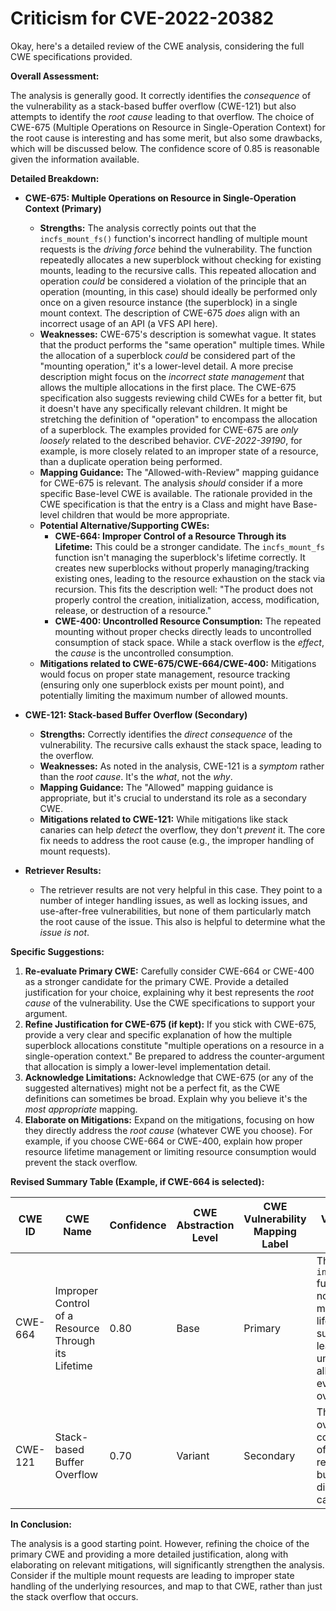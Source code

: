 # Criticism for CVE-2022-20382

Okay, here's a detailed review of the CWE analysis, considering the full CWE specifications provided.

**Overall Assessment:**

The analysis is generally good. It correctly identifies the *consequence* of the vulnerability as a stack-based buffer overflow (CWE-121) but also attempts to identify the *root cause* leading to that overflow.  The choice of CWE-675 (Multiple Operations on Resource in Single-Operation Context) for the root cause is interesting and has some merit, but also some drawbacks, which will be discussed below. The confidence score of 0.85 is reasonable given the information available.

**Detailed Breakdown:**

*   **CWE-675: Multiple Operations on Resource in Single-Operation Context (Primary)**

    *   **Strengths:** The analysis correctly points out that the `incfs_mount_fs()` function's incorrect handling of multiple mount requests is the *driving force* behind the vulnerability.  The function repeatedly allocates a new superblock without checking for existing mounts, leading to the recursive calls.  This repeated allocation and operation *could* be considered a violation of the principle that an operation (mounting, in this case) should ideally be performed only once on a given resource instance (the superblock) in a single mount context. The description of CWE-675 *does* align with an incorrect usage of an API (a VFS API here).
    *   **Weaknesses:** CWE-675's description is somewhat vague. It states that the product performs the "same operation" multiple times.  While the allocation of a superblock *could* be considered part of the "mounting operation,"  it's a lower-level detail. A more precise description might focus on the *incorrect state management* that allows the multiple allocations in the first place.  The CWE-675 specification also suggests reviewing child CWEs for a better fit, but it doesn't have any specifically relevant children. It might be stretching the definition of "operation" to encompass the allocation of a superblock. The examples provided for CWE-675 are *only loosely* related to the described behavior. *CVE-2022-39190*, for example, is more closely related to an improper state of a resource, than a duplicate operation being performed.
    *   **Mapping Guidance:** The "Allowed-with-Review" mapping guidance for CWE-675 is relevant.  The analysis *should* consider if a more specific Base-level CWE is available.  The rationale provided in the CWE specification is that the entry is a Class and might have Base-level children that would be more appropriate.
    *   **Potential Alternative/Supporting CWEs:**
        *   **CWE-664: Improper Control of a Resource Through its Lifetime:** This could be a stronger candidate. The `incfs_mount_fs` function isn't managing the superblock's lifetime correctly.  It creates new superblocks without properly managing/tracking existing ones, leading to the resource exhaustion on the stack via recursion. This fits the description well: "The product does not properly control the creation, initialization, access, modification, release, or destruction of a resource."
        *   **CWE-400: Uncontrolled Resource Consumption:** The repeated mounting without proper checks directly leads to uncontrolled consumption of stack space. While a stack overflow is the *effect*, the *cause* is the uncontrolled consumption.
    *   **Mitigations related to CWE-675/CWE-664/CWE-400:**  Mitigations would focus on proper state management, resource tracking (ensuring only one superblock exists per mount point), and potentially limiting the maximum number of allowed mounts.

*   **CWE-121: Stack-based Buffer Overflow (Secondary)**

    *   **Strengths:** Correctly identifies the *direct consequence* of the vulnerability. The recursive calls exhaust the stack space, leading to the overflow.
    *   **Weaknesses:**  As noted in the analysis, CWE-121 is a *symptom* rather than the *root cause*. It's the *what*, not the *why*.
    *   **Mapping Guidance:** The "Allowed" mapping guidance is appropriate, but it's crucial to understand its role as a secondary CWE.
    *   **Mitigations related to CWE-121:** While mitigations like stack canaries can help *detect* the overflow, they don't *prevent* it. The core fix needs to address the root cause (e.g., the improper handling of mount requests).

*   **Retriever Results:**
    *   The retriever results are not very helpful in this case. They point to a number of integer handling issues, as well as locking issues, and use-after-free vulnerabilities, but none of them particularly match the root cause of the issue. This also is helpful to determine what the *issue is not*.

**Specific Suggestions:**

1.  **Re-evaluate Primary CWE:**  Carefully consider CWE-664 or CWE-400 as a stronger candidate for the primary CWE.  Provide a detailed justification for your choice, explaining why it best represents the *root cause* of the vulnerability. Use the CWE specifications to support your argument.
2.  **Refine Justification for CWE-675 (if kept):** If you stick with CWE-675, provide a very clear and specific explanation of how the multiple superblock allocations constitute "multiple operations on a resource in a single-operation context." Be prepared to address the counter-argument that allocation is simply a lower-level implementation detail.
3.  **Acknowledge Limitations:** Acknowledge that CWE-675 (or any of the suggested alternatives) might not be a perfect fit, as the CWE definitions can sometimes be broad. Explain why you believe it's the *most appropriate* mapping.
4.  **Elaborate on Mitigations:**  Expand on the mitigations, focusing on how they directly address the *root cause* (whatever CWE you choose).  For example, if you choose CWE-664 or CWE-400, explain how proper resource lifetime management or limiting resource consumption would prevent the stack overflow.

**Revised Summary Table (Example, if CWE-664 is selected):**

| CWE ID | CWE Name | Confidence | CWE Abstraction Level | CWE Vulnerability Mapping Label | CWE-Vulnerability Mapping Notes |
|---|---|---|---|---|---|
| CWE-664 | Improper Control of a Resource Through its Lifetime | 0.80 | Base | Primary | The `incfs_mount_fs` function does not properly manage the lifetime of superblocks, leading to uncontrolled allocation and eventual stack overflow. |
| CWE-121 | Stack-based Buffer Overflow | 0.70 | Variant | Secondary | The stack overflow is a consequence of the recursive calls, but not the direct root cause. |

**In Conclusion:**

The analysis is a good starting point. However, refining the choice of the primary CWE and providing a more detailed justification, along with elaborating on relevant mitigations, will significantly strengthen the analysis. Consider if the multiple mount requests are leading to improper state handling of the underlying resources, and map to that CWE, rather than just the stack overflow that occurs.